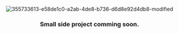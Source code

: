 <div align="center">
  
![355733613-e58de1c0-a2ab-4de8-b736-d6d8e92d4db8-modified](https://github.com/user-attachments/assets/e08a2d55-77f4-4e85-bf30-cdded6134769)

### Small side project comming soon. 

</div>
